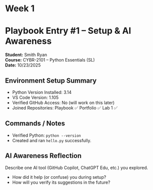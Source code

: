 # Week 1
# Playbook Entry #1 – Setup & AI Awareness
**Student:** Smith Ryan  
**Course:** CYBR-2101 – Python Essentials (SL)  
**Date:** 10/23/2025
 
## Environment Setup Summary
- Python Version Installed: 3.14  
- VS Code Version: 1.105  
- Verified GitHub Access: No (will work on this later)  
- Joined Repositories: Playbook ✅  Portfolio ✅  Lab 1 ✅  
 
## Commands / Notes
- Verified Python: `python --version`  
- Created and ran `hello.py` successfully.  
 
## AI Awareness Reflection
Describe one AI tool (GitHub Copilot, ChatGPT Edu, etc.) you explored.  
- How did it help (or confuse) you during setup?  
- How will you verify its suggestions in the future?  
